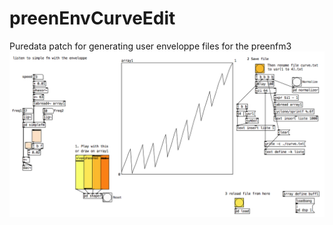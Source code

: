 # preenEnvCurveEdit

Puredata patch for generating user enveloppe files for the preenfm3
![Screenshot](https://github.com/pvig/preenEnvCurveEdit/blob/master/screenshot.png)